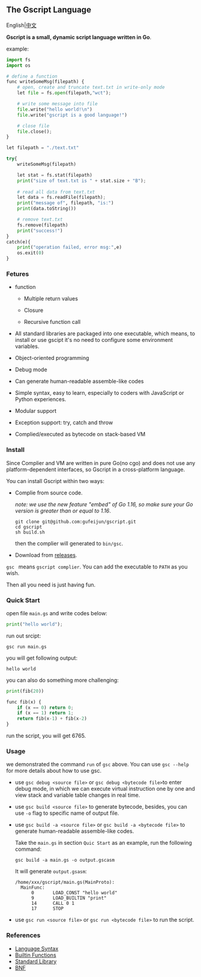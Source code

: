 ## The Gscript Language

English|[中文](https://github.com/gufeijun/gscript/blob/master/README_zh.md)

**Gscript is a small, dynamic script language written in Go**.

example:

```python
import fs
import os

# define a function
func writeSomeMsg(filepath) {
    # open, create and truncate text.txt in write-only mode
    let file = fs.open(filepath,"wct");

    # write some message into file
    file.write("hello world!\n")
    file.write("gscript is a good language!")

    # close file
    file.close();
}

let filepath = "./text.txt"

try{
    writeSomeMsg(filepath)

    let stat = fs.stat(filepath)
    print("size of text.txt is " + stat.size + "B");
    
    # read all data from text.txt
    let data = fs.readFile(filepath);
    print("message of", filepath, "is:")
    print(data.toString())

    # remove text.txt
    fs.remove(filepath)
    print("success!")
}
catch(e){
    print("operation failed, error msg:",e)
    os.exit(0)
}
```

### Fetures

+ function

  + Multiple return values

  + Closure
  + Recursive function call

+ All standard libraries are packaged into one executable, which means, to install or use gscipt it's no need to configure some  environment variables.

+ Object-oriented programming

+ Debug mode

+ Can generate human-readable assemble-like codes

+ Simple syntax, easy to learn, especially to coders with JavaScript or Python  experiences.

+ Modular support

+ Exception support: try, catch and throw

+ Complied/executed as bytecode on stack-based VM

### Install

Since Complier and VM are written in pure Go(no cgo) and does not use any platform-dependent interfaces, so Gscript in a cross-platform language.

You can install Gscript within two ways:

+ Complie from source code. 

  *note: we use the new feature "embed" of Go 1.16, so make sure your Go version is greater than or equal to 1.16*.

  ```shell
  git clone git@github.com:gufeijun/gscript.git
  cd gscript
  sh build.sh
  ```

  then the complier will generated to `bin/gsc`. 

+ Download from [releases](https://github.com/gufeijun/gscript/releases). 

`gsc ` means `gscript complier`. You can add the executable to `PATH` as you wish. 

Then all you need is just having fun.

### Quick Start

open file `main.gs` and write codes below:

```python
print("hello world");
```

run out srcipt:

```shell
gsc run main.gs
```

you will get following output:

```
hello world
```

you can also do something more challenging:

```python
print(fib(20))

func fib(x) {
    if (x == 0) return 0;
    if (x == 1) return 1;
    return fib(x-1) + fib(x-2)
}
```

run the script, you will get 6765.

### Usage

we demonstrated the command `run` of `gsc` above. You can use `gsc --help` for more details about how to use gsc.

+ use `gsc debug <source file>`  or `gsc debug <bytecode file>`to enter debug mode, in which we can execute virtual instruction one by one and  view stack and variable table changes in real time.

+ use `gsc build <source file>` to generate bytecode, besides, you can use `-o` flag to specific name of output file.

+ use `gsc build -a <source file>` or `gsc build -a <bytecode file>` to generate human-readable assemble-like codes.  

  Take the `main.gs` in section `Quic Start` as an example, run the following command:

  ```shell
  gsc build -a main.gs -o output.gscasm
  ```

  It will generate `output.gsasm`:

  ```
  /home/xxx/gscript/main.gs(MainProto):
  	MainFunc:
  		0		LOAD_CONST "hello world"
  		9		LOAD_BUILTIN "print"
  		14		CALL 0 1
  		17		STOP
  ```

+ use `gsc run <source file>` or `gsc run <bytecode file>` to run the script.

### References

+ [Language Syntax](https://github.com/gufeijun/gscript/blob/master/doc/syntax.md)
+ [Builtin Functions](https://github.com/gufeijun/gscript/blob/master/doc/builtin.md)
+ [Standard Library](https://github.com/gufeijun/gscript/blob/master/doc/std.md)
+ [BNF](https://github.com/gufeijun/gscript/blob/master/doc/bnf.txt)

